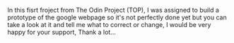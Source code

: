 In this fisrt froject from The Odin Project (TOP), I was assigned to build a prototype of the google webpage so it's not perfectly done yet but you can  take a look at it and tell me what to correct or change, I would be very happy for your support, Thank a lot...
